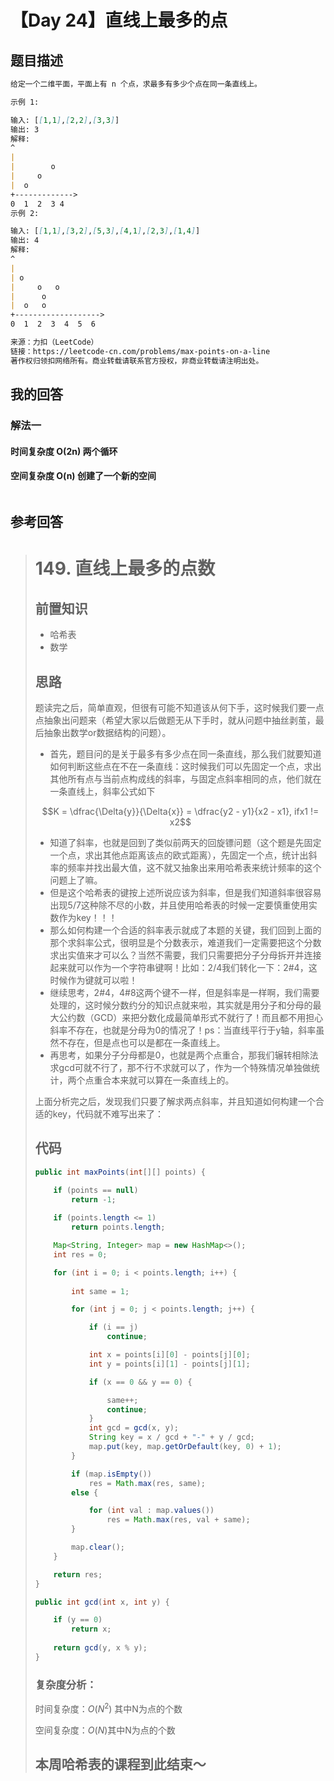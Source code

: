 # 【Day 24】直线上最多的点

## 题目描述

```markdown
给定一个二维平面，平面上有 n 个点，求最多有多少个点在同一条直线上。

示例 1:

输入: [[1,1],[2,2],[3,3]]
输出: 3
解释:
^
|
|        o
|     o
|  o  
+------------->
0  1  2  3 4
示例 2:

输入: [[1,1],[3,2],[5,3],[4,1],[2,3],[1,4]]
输出: 4
解释:
^
|
| o
|     o   o
|      o
|  o   o
+------------------->
0  1  2  3  4  5  6

来源：力扣（LeetCode）
链接：https://leetcode-cn.com/problems/max-points-on-a-line
著作权归领扣网络所有。商业转载请联系官方授权，非商业转载请注明出处。
```

## 我的回答

### 解法一

#### 时间复杂度 O(2n) 两个循环

#### 空间复杂度 O(n) 创建了一个新的空间

```js

```



## 参考回答

> # 149. 直线上最多的点数
> ## 前置知识
> * 哈希表
> * 数学
>
> ## 思路
> 题读完之后，简单直观，但很有可能不知道该从何下手，这时候我们要一点点抽象出问题来（希望大家以后做题无从下手时，就从问题中抽丝剥茧，最后抽象出数学or数据结构的问题）。
>
> * 首先，题目问的是关于最多有多少点在同一条直线，那么我们就要知道如何判断这些点在不在一条直线：这时候我们可以先固定一个点，求出其他所有点与当前点构成线的斜率，与固定点斜率相同的点，他们就在一条直线上，斜率公式如下
>
> $$K = \dfrac{\Delta{y}}{\Delta{x}} = \dfrac{y2 - y1}{x2 - x1}, ifx1 != x2$$
>
> * 知道了斜率，也就是回到了类似前两天的回旋镖问题（这个题是先固定一个点，求出其他点距离该点的欧式距离），先固定一个点，统计出斜率的频率并找出最大值，这不就又抽象出来用哈希表来统计频率的这个问题上了嘛。
> * 但是这个哈希表的键按上述所说应该为斜率，但是我们知道斜率很容易出现5/7这种除不尽的小数，并且使用哈希表的时候一定要慎重使用实数作为key！！！
> * 那么如何构建一个合适的斜率表示就成了本题的关键，我们回到上面的那个求斜率公式，很明显是个分数表示，难道我们一定需要把这个分数求出实值来才可以么？当然不需要，我们只需要把分子分母拆开并连接起来就可以作为一个字符串键啊！比如：2/4我们转化一下：2#4，这时候作为键就可以啦！
> * 继续思考，2#4，4#8这两个键不一样，但是斜率是一样啊，我们需要处理的，这时候分数约分的知识点就来啦，其实就是用分子和分母的最大公约数（GCD）来把分数化成最简单形式不就行了！而且都不用担心斜率不存在，也就是分母为0的情况了！ps：当直线平行于y轴，斜率虽然不存在，但是点也可以是都在一条直线上。
> * 再思考，如果分子分母都是0，也就是两个点重合，那我们辗转相除法求gcd可就不行了，那不行不求就可以了，作为一个特殊情况单独做统计，两个点重合本来就可以算在一条直线上的。
>
> 上面分析完之后，发现我们只要了解求两点斜率，并且知道如何构建一个合适的key，代码就不难写出来了：
>
> ## 代码
> ```java
> public int maxPoints(int[][] points) {
> 
>     if (points == null)
>         return -1;
>         
>     if (points.length <= 1)
>         return points.length;
> 
>     Map<String, Integer> map = new HashMap<>();
>     int res = 0;
> 
>     for (int i = 0; i < points.length; i++) {
>                     
>         int same = 1;
> 
>         for (int j = 0; j < points.length; j++) {
> 
>             if (i == j)
>                 continue;
> 
>             int x = points[i][0] - points[j][0];
>             int y = points[i][1] - points[j][1];
> 
>             if (x == 0 && y == 0) {
> 
>                 same++;
>                 continue;
>             }
>             int gcd = gcd(x, y);
>             String key = x / gcd + "-" + y / gcd;
>             map.put(key, map.getOrDefault(key, 0) + 1);
>         }
> 
>         if (map.isEmpty())
>             res = Math.max(res, same);
>         else {
> 
>             for (int val : map.values()) 
>                 res = Math.max(res, val + same); 
>         }
> 
>         map.clear();
>     }
> 
>     return res;
> }
> 
> public int gcd(int x, int y) {
> 
>     if (y == 0)
>         return x;
>     
>     return gcd(y, x % y);
> }
> ```
>
> ### 复杂度分析：
> 时间复杂度：$O(N^2)$ 其中N为点的个数
>
> 空间复杂度：$O(N)$其中N为点的个数
>
> ## 本周哈希表的课程到此结束～

